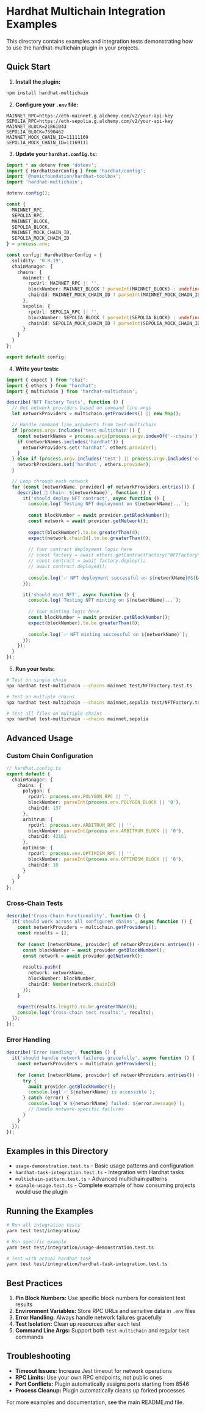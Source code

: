 # Hardhat Multichain Integration Examples

This directory contains examples and integration tests demonstrating how to use the hardhat-multichain plugin in your projects.

## Quick Start

1. **Install the plugin:**

```bash
npm install hardhat-multichain
```

2. **Configure your `.env` file:**

```env
MAINNET_RPC=https://eth-mainnet.g.alchemy.com/v2/your-api-key
SEPOLIA_RPC=https://eth-sepolia.g.alchemy.com/v2/your-api-key
MAINNET_BLOCK=21861043
SEPOLIA_BLOCK=7590462
MAINNET_MOCK_CHAIN_ID=11111169
SEPOLIA_MOCK_CHAIN_ID=11169111
```

3. **Update your `hardhat.config.ts`:**

```typescript
import * as dotenv from 'dotenv';
import { HardhatUserConfig } from 'hardhat/config';
import '@nomicfoundation/hardhat-toolbox';
import 'hardhat-multichain';

dotenv.config();

const {
  MAINNET_RPC,
  SEPOLIA_RPC,
  MAINNET_BLOCK,
  SEPOLIA_BLOCK,
  MAINNET_MOCK_CHAIN_ID,
  SEPOLIA_MOCK_CHAIN_ID
} = process.env;

const config: HardhatUserConfig = {
  solidity: "0.8.19",
  chainManager: {
    chains: {
      mainnet: {
        rpcUrl: MAINNET_RPC || '',
        blockNumber: MAINNET_BLOCK ? parseInt(MAINNET_BLOCK) : undefined,
        chainId: MAINNET_MOCK_CHAIN_ID ? parseInt(MAINNET_MOCK_CHAIN_ID) : 11111169
      },
      sepolia: {
        rpcUrl: SEPOLIA_RPC || '',
        blockNumber: SEPOLIA_BLOCK ? parseInt(SEPOLIA_BLOCK) : undefined,
        chainId: SEPOLIA_MOCK_CHAIN_ID ? parseInt(SEPOLIA_MOCK_CHAIN_ID) : 11169111
      }
    }
  }
};

export default config;
```

4. **Write your tests:**

```typescript
import { expect } from "chai";
import { ethers } from "hardhat";
import { multichain } from 'hardhat-multichain';

describe('NFT Factory Tests', function () {
  // Get network providers based on command line args
  let networkProviders = multichain.getProviders() || new Map();

  // Handle command line arguments from test-multichain
  if (process.argv.includes('test-multichain')) {
    const networkNames = process.argv[process.argv.indexOf('--chains') + 1].split(',');
    if (networkNames.includes('hardhat')) {
      networkProviders.set('hardhat', ethers.provider);
    }
  } else if (process.argv.includes('test') || process.argv.includes('coverage')) {
    networkProviders.set('hardhat', ethers.provider);
  }

  // Loop through each network
  for (const [networkName, provider] of networkProviders.entries()) {
    describe(`🔗 Chain: ${networkName}`, function () {
      it('should deploy NFT contract', async function () {
        console.log(`Testing NFT deployment on ${networkName}...`);
        
        const blockNumber = await provider.getBlockNumber();
        const network = await provider.getNetwork();
        
        expect(blockNumber).to.be.greaterThan(0);
        expect(network.chainId).to.be.greaterThan(0);
        
        // Your contract deployment logic here
        // const factory = await ethers.getContractFactory("NFTFactory");
        // const contract = await factory.deploy();
        // await contract.deployed();
        
        console.log(`✅ NFT deployment successful on ${networkName}@${blockNumber}`);
      });

      it('should mint NFT', async function () {
        console.log(`Testing NFT minting on ${networkName}...`);
        
        // Your minting logic here
        const blockNumber = await provider.getBlockNumber();
        expect(blockNumber).to.be.greaterThan(0);
        
        console.log(`✅ NFT minting successful on ${networkName}`);
      });
    });
  }
});
```

5. **Run your tests:**

```bash
# Test on single chain
npx hardhat test-multichain --chains mainnet test/NFTFactory.test.ts

# Test on multiple chains
npx hardhat test-multichain --chains mainnet,sepolia test/NFTFactory.test.ts

# Test all files on multiple chains
npx hardhat test-multichain --chains mainnet,sepolia
```

## Advanced Usage

### Custom Chain Configuration

```typescript
// hardhat.config.ts
export default {
  chainManager: {
    chains: {
      polygon: {
        rpcUrl: process.env.POLYGON_RPC || '',
        blockNumber: parseInt(process.env.POLYGON_BLOCK || '0'),
        chainId: 137
      },
      arbitrum: {
        rpcUrl: process.env.ARBITRUM_RPC || '',
        blockNumber: parseInt(process.env.ARBITRUM_BLOCK || '0'),
        chainId: 42161
      },
      optimism: {
        rpcUrl: process.env.OPTIMISM_RPC || '',
        blockNumber: parseInt(process.env.OPTIMISM_BLOCK || '0'),
        chainId: 10
      }
    }
  }
};
```

### Cross-Chain Tests

```typescript
describe('Cross-Chain Functionality', function () {
  it('should work across all configured chains', async function () {
    const networkProviders = multichain.getProviders();
    const results = [];
    
    for (const [networkName, provider] of networkProviders.entries()) {
      const blockNumber = await provider.getBlockNumber();
      const network = await provider.getNetwork();
      
      results.push({
        network: networkName,
        blockNumber: blockNumber,
        chainId: Number(network.chainId)
      });
    }
    
    expect(results.length).to.be.greaterThan(0);
    console.log('Cross-chain test results:', results);
  });
});
```

### Error Handling

```typescript
describe('Error Handling', function () {
  it('should handle network failures gracefully', async function () {
    const networkProviders = multichain.getProviders();
    
    for (const [networkName, provider] of networkProviders.entries()) {
      try {
        await provider.getBlockNumber();
        console.log(`✅ ${networkName} is accessible`);
      } catch (error) {
        console.log(`❌ ${networkName} failed: ${error.message}`);
        // Handle network-specific failures
      }
    }
  });
});
```

## Examples in this Directory

- `usage-demonstration.test.ts` - Basic usage patterns and configuration
- `hardhat-task-integration.test.ts` - Integration with Hardhat tasks
- `multichain-pattern.test.ts` - Advanced multichain patterns
- `example-usage.test.ts` - Complete example of how consuming projects would use the plugin

## Running the Examples

```bash
# Run all integration tests
yarn test test/integration/

# Run specific example
yarn test test/integration/usage-demonstration.test.ts

# Test with actual hardhat task
yarn test test/integration/hardhat-task-integration.test.ts
```

## Best Practices

1. **Pin Block Numbers:** Use specific block numbers for consistent test results
2. **Environment Variables:** Store RPC URLs and sensitive data in `.env` files
3. **Error Handling:** Always handle network failures gracefully
4. **Test Isolation:** Clean up resources after each test
5. **Command Line Args:** Support both `test-multichain` and regular `test` commands

## Troubleshooting

- **Timeout Issues:** Increase Jest timeout for network operations
- **RPC Limits:** Use your own RPC endpoints, not public ones
- **Port Conflicts:** Plugin automatically assigns ports starting from 8546
- **Process Cleanup:** Plugin automatically cleans up forked processes

For more examples and documentation, see the main README.md file.
